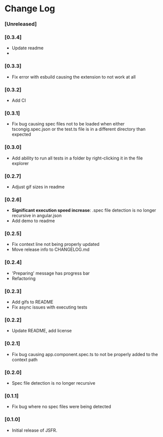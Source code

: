 # Change Log

### [Unreleased]

### [0.3.4]
- Update readme
- 
### [0.3.3]
- Fix error with esbuild causing the extension to not work at all

### [0.3.2]
- Add CI

### [0.3.1]
- Fix bug causing spec files not to be loaded when either tscongig.spec.json or the test.ts file is in a different directory than expected

### [0.3.0]
- Add ability to run all tests in a folder by right-clicking it in the file explorer

### [0.2.7]
- Adjust gif sizes in readme

### [0.2.6]
- **Significant execution speed increase**: .spec file detection is no longer recursive in angular.json
- Add demo to readme

### [0.2.5]
- Fix context line not being properly updated
- Move release info to CHANGELOG.md

### [0.2.4]
- 'Preparing' message has progress bar
- Refactoring

### [0.2.3]
- Add gifs to README
- Fix async issues with executing tests

### [0.2.2]
- Update README, add license

### [0.2.1]
- Fix bug causing app.component.spec.ts to not be properly added to the context path

### [0.2.0]
- Spec file detection is no longer recursive

### [0.1.1]
- Fix bug where no spec files were being detected

### [0.1.0]
- Initial release of JSFR.
